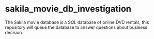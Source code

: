 # sakila_movie_db_investigation
The Sakila movie database is a SQL database of online DVD rentals, this repository will queue the database to answer questions about business decision.
